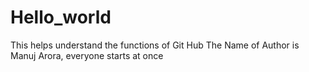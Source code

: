 # Hello_world
This helps understand the functions of Git Hub
The Name of Author is Manuj Arora, everyone starts at once
